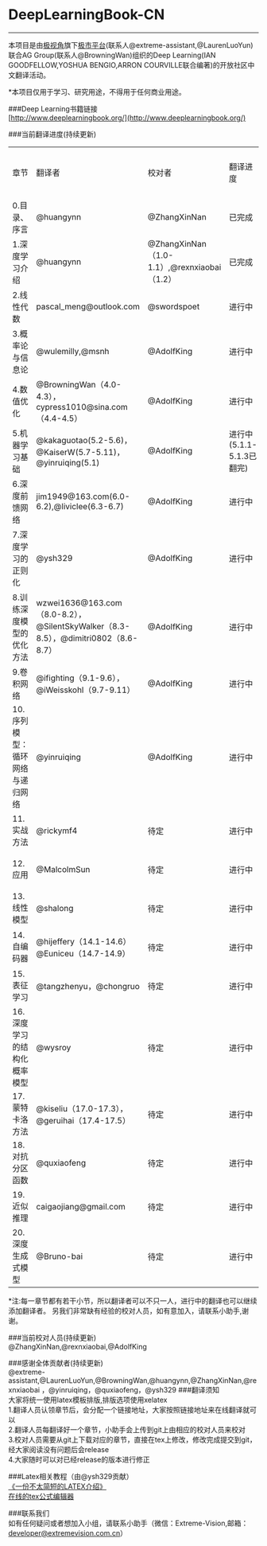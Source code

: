 # DeepLearningBook-CN

----------

本项目是由[极视角](http://www.extremevision.com.cn)旗下[极市平台]()(联系人@extreme-assistant,@LaurenLuoYun)联合AG Group(联系人@BrowningWan)组织的Deep Learning(IAN GOODFELLOW,YOSHUA BENGIO,ARRON COURVILLE联合编著)的开放社区中文翻译活动。

*本项目仅用于学习、研究用途，不得用于任何商业用途。

###Deep Learning书籍链接 </br>
[http://www.deeplearningbook.org/](http://www.deeplearningbook.org/)


###当前翻译进度(持续更新) </br>
<table border="0">
<tr><td>章节</td><td>翻译者</td><td>校对者</td><td>翻译进度</td><td>校对进度</td><td>翻译deadline</td></tr>
<tr><td>0.目录、序言</td><td>@huangynn</td><td>@ZhangXinNan</td><td>已完成</td><td>进行中</td><td>2016/11/30，2016/11/27</td></tr>
<tr><td>1.深度学习介绍</td><td>@huangynn</td><td>@ZhangXinNan（1.0-1.1）,@rexnxiaobai（1.2）</td><td>已完成</td><td>进行中</td><td>2016/11/30，2016/11/27</td></tr>
<tr><td>2.线性代数</td><td>pascal_meng@outlook.com</td><td>@swordspoet</td><td>进行中</td><td>未开始</td><td>2016/11/30</td></tr>
<tr><td>3.概率论与信息论</td><td>@wulemilly,@msnh</td><td>@AdolfKing</td><td>进行中</td><td>未开始</td><td>2016/11/30</td></tr>
<tr><td>4.数值优化</td><td>@BrowningWan（4.0-4.3），cypress1010@sina.com（4.4-4.5）</td><td>@AdolfKing</td><td>进行中</td><td>未开始</td><td>2016/12/15</td></tr>
<tr><td>5.机器学习基础</td><td>@kakaguotao(5.2-5.6)，@KaiserW(5.7-5.11)，@yinruiqing(5.1)</td><td>@AdolfKing</td><td>进行中(5.1.1-5.1.3已翻完)</td><td>未开始</td><td>2016/12/20、2016/12/30、2016/11/20</td></tr>
<tr><td>6.深度前馈网络</td><td>jim1949@163.com(6.0-6.2),@liviclee(6.3-6.7)</td><td>@AdolfKing</td><td>进行中</td><td>未开始</td><td>2016/12/18、2016/12/10</td></tr>
<tr><td>7.深度学习的正则化</td><td>@ysh329</td><td>@AdolfKing</td><td>进行中</td><td>未开始</td><td>2017/1/20</td></tr>
<tr><td>8.训练深度模型的优化方法</td><td>wzwei1636@163.com（8.0-8.2），@SilentSkyWalker（8.3-8.5），@dimitri0802（8.6-8.7）</td><td>@AdolfKing</td><td>进行中</td><td>未开始</td><td>2016/12/25</td></tr>
<tr><td>9.卷积网络</td><td>@ifighting（9.1-9.6），@iWeisskohl（9.7-9.11）</td><td>@AdolfKing</td><td>进行中</td><td>未开始</td><td>2016/12/20
</td></tr>
<tr><td>10.序列模型：循环网络与递归网络</td><td>@yinruiqing</td><td>@AdolfKing</td><td>进行中</td><td>未开始</td><td>2017/1/20</td></tr>
<tr><td>11.实战方法</td><td>@rickymf4</td><td>待定</td><td>进行中</td><td>未开始</td><td>2017/1/20</td></tr>
<tr><td>12.应用</td><td>@MalcolmSun</td><td>待定</td><td>进行中</td><td>未开始</td><td>2016/12/15</td></tr>
<tr><td>13.线性模型</td><td>@shalong</td><td>待定</td><td>进行中</td><td>未开始</td><td>2017/1/20</td></tr>
<tr><td>14.自编码器</td><td>@hijeffery（14.1-14.6）@Euniceu（14.7-14.9）</td><td>待定</td><td>进行中</td><td>未开始</td><td>2016/12/5、2016/12/15</td></tr>
<tr><td>15.表征学习</td><td>@tangzhenyu，@chongruo</td><td>待定</td><td>进行中</td><td>未开始</td><td>2016/12/25</td></tr>
<tr><td>16.深度学习的结构化概率模型</td><td>@wysroy</td><td>待定</td><td>进行中</td><td>未开始</td><td>2016/12/28</td></tr>
<tr><td>17.蒙特卡洛方法</td><td>@kiseliu（17.0-17.3），@geruihai（17.4-17.5）</td><td>待定</td><td>进行中</td><td>未开始</td><td>2016/12/5</td></tr>
<tr><td>18.对抗分区函数</td><td>@quxiaofeng</td><td>待定</td><td>进行中</td><td>未开始</td><td>待定</td></tr>
<tr><td>19.近似推理</td><td>caigaojiang@gmail.com</td><td>待定</td><td>进行中</td><td>未开始</td><td>2016/12/20</td></tr>
<tr><td>20.深度生成式模型</td><td>@Bruno-bai</td><td>待定</td><td>进行中</td><td>未开始</td><td>2017/1/15</td></tr>
</table>
*注:每一章节都有若干小节，所以翻译者可以不只一人，进行中的翻译也可以继续添加翻译者。
另我们非常缺有经验的校对人员，如有意加入，请联系小助手,谢谢。

###当前校对人员(持续更新) </br>
@ZhangXinNan,@rexnxiaobai,@AdolfKing

###感谢全体贡献者(持续更新) </br>
@extreme-assistant,@LaurenLuoYun,@BrowningWan,@huangynn,@ZhangXinNan,@rexnxiaobai
，@yinruiqing，@quxiaofeng，@ysh329
###翻译须知 </br>
大家将统一使用latex模板排版,排版选项使用xelatex</br>
1.翻译人员认领章节后，会分配一个链接地址，大家按照链接地址来在线翻译就可以</br>
2.翻译人员每翻译好一个章节，小助手会上传到git上由相应的校对人员来校对</br>
3.校对人员需要从git上下载对应的章节，直接在tex上修改，修改完成提交到git，经大家阅读没有问题后会release</br>
4.大家随时可以对已经release的版本进行修正

###Latex相关教程（由@ysh329贡献） </br>
[《一份不太简短的LATEX介绍》](http://bbs.sciencenet.cn/home.php?mod=attachment&id=45014)</br>
[在线的tex公式编辑器](http://www.codecogs.com/latex/eqneditor.php)

###联系我们 </br>
如有任何疑问或者想加入小组，请联系小助手（微信：Extreme-Vision,邮箱：developer@extremevision.com.cn）


